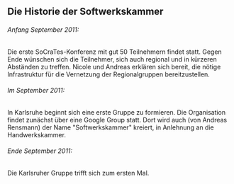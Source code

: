 ## Die Historie der Softwerkskammer

###### Anfang September 2011:
Die erste SoCraTes-Konferenz mit gut 50 Teilnehmern findet statt. Gegen Ende wünschen sich die Teilnehmer, sich auch regional und in kürzeren Abständen zu treffen. Nicole und Andreas erklären sich bereit, die nötige Infrastruktur für die Vernetzung der Regionalgruppen bereitzustellen.

###### Im September 2011:
In Karlsruhe beginnt sich eine erste Gruppe zu formieren. Die Organisation findet zunächst über eine Google Group statt. Dort wird auch (von Andreas Rensmann) der Name "Softwerkskammer" kreiert, in Anlehnung an die Handwerkskammer. 

###### Ende September 2011:
Die Karlsruher Gruppe trifft sich zum ersten Mal. 

###### 